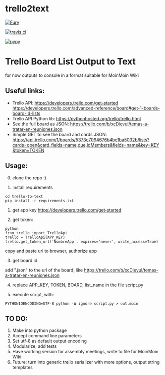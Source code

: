 # trello2text


[![Fury](https://badge.fury.io/py/trello2text.png)](http://badge.fury.io/py/trello2text)


[![travis.ci](https://travis-ci.org/cirinoalejando/trello2text.png?branch=master)](https://travis-ci.org/cirinoalejando/trello2text)


[![pypy](https://pypip.in/d/trello2text/badge.png)](https://crate.io/packages/trello2text?version=latest)


# Trello Board List Output to Text
for now outputs to console in a  format suitable for MoinMoin Wiki

## Useful links:

* Trello API:
https://developers.trello.com/get-started
https://developers.trello.com/advanced-reference/board#get-1-boards-board-id-lists
* Trello API Python lib:
https://pythonhosted.org/trello/trello.html
* See the full board as JSON:
https://trello.com/b/xcDievul/temas-a-tratar-en-reuniones.json
* Simple GET to see the board and cards JSON:
https://api.trello.com/1/boards/5373c7094676b4be1ba5032b/lists?cards=open&card_fields=name,due,idMembers&fields=name&key=KEY&token=TOKEN

## Usage:

00. clone the repo :)

0. install requirements
  ```
  cd trello-to-text
  pip install -r requirements.txt
  ```

1. get app key
  https://developers.trello.com/get-started

2. get token:
  ```
  python
  from trello import TrelloApi
  trello = TrelloApi(APP_KEY)
  trello.get_token_url('NombreApp', expires='never', write_access=True)
  ```
  copy and paste url to browser, authorize app

3. get board id:
  
  add ".json" to the url of the board, like https://trello.com/b/xcDievul/temas-a-tratar-en-reuniones.json

4. replace APP_KEY, TOKEN, BOARD, list_name in the file script.py

5. execute script, with:
  ```
  PYTHONIOENCODING=UTF-8 python -W ignore script.py > out.moin
  ```
  
  
## TO DO:
1. Make into python package
2. Accept command line parameters
3. Set utf-8 as default output encoding
4. Modularize, add tests
5. Have working version for assembly meetings, write to file for MoinMoin Wiki
6. Future: turn into generic trello serializer with more options, output string templates

